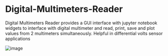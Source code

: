 # Digital-Multimeters-Reader
Digital Multimeters Reader provides a GUI interface with jupyter notebook widgets to interface with digital multimeter and read, print, save and plot values from 2 multimeters simultaneously. Helpful in differential volts sensor applications


![image](https://github.com/user-attachments/assets/a1cf3d72-ff97-44c5-bb14-4b786da44e57)
